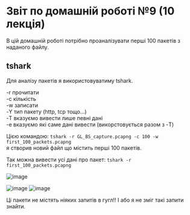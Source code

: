 
# Звіт по домашній роботі №9 (10 лекція)

В цій домашній роботі потрібно проаналізувати перші 100 пакетів з наданого файлу.

## tshark

Для аналізу пакетів я використовуватиму tshark.

-r прочитати  
-c кількість  
-w записати  
-Y тип пакету (http, tcp тощо...)  
-T вказуємо вивести лише певні дані  
-e вказуємо які саме дані вивести (викорстовується разом з -T)

Цією командою: 
```tshark -r GL_BS_capture.pcapng -c 100 -w first_100_packets.pcapng```  
я створив новий файл що містить перші 100 пакетів.

Так можна вивести усі дані про пакет: 
```tshark -r first_100_packets.pcapng```    

![image](https://github.com/MihaplAyMF/study/blob/main/BaseCamp/HomeWork9/Photo1.jpg)

![image](https://github.com/MihaplAyMF/study/blob/main/BaseCamp/HomeWork9/Photo2.jpg)
![image](https://github.com/MihaplAyMF/study/blob/main/BaseCamp/HomeWork9/Photo3.jpg)

Ці пакети не містять ніяких запитів в гугл!! І або я не зміг такі запити знайти.
